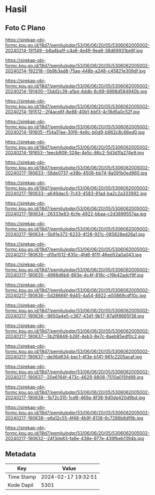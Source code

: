 # Hasil

## Foto C Plano

https://sirekap-obj-formc.kpu.go.id/18d7/pemilu/pdpr/53/06/06/20/05/5306062005002-20240214-191149--b8a4ba1f-c4a8-4e49-9ea8-38d69931be8f.jpg

https://sirekap-obj-formc.kpu.go.id/18d7/pemilu/pdpr/53/06/06/20/05/5306062005002-20240214-192218--0b9b3ad8-75ae-448b-a248-c45821e309df.jpg

https://sirekap-obj-formc.kpu.go.id/18d7/pemilu/pdpr/53/06/06/20/05/5306062005002-20240214-191400--13dd2c39-a1bd-4ddb-8c69-6898d584940b.jpg

https://sirekap-obj-formc.kpu.go.id/18d7/pemilu/pdpr/53/06/06/20/05/5306062005002-20240214-191512--2f4ace6f-8e88-40b1-bbf3-4c18d5a0c52f.jpg

https://sirekap-obj-formc.kpu.go.id/18d7/pemilu/pdpr/53/06/06/20/05/5306062005002-20240214-191605--f54a51ee-30f6-4e9c-b0d9-b962c8c66ed0.jpg

https://sirekap-obj-formc.kpu.go.id/18d7/pemilu/pdpr/53/06/06/20/05/5306062005002-20240214-191653--1eecb908-324e-4e5c-86c2-5d3d1fa274e9.jpg

https://sirekap-obj-formc.kpu.go.id/18d7/pemilu/pdpr/53/06/06/20/05/5306062005002-20240217-190633--58de0737-e38b-4508-bb74-8a591b0ed960.jpg

https://sirekap-obj-formc.kpu.go.id/18d7/pemilu/pdpr/53/06/06/20/05/5306062005002-20240217-190633--a646dac5-7c43-4583-81ad-ba2c2a333992.jpg

https://sirekap-obj-formc.kpu.go.id/18d7/pemilu/pdpr/53/06/06/20/05/5306062005002-20240217-190634--26333e83-6cfe-4922-bbaa-c2d3899557aa.jpg

https://sirekap-obj-formc.kpu.go.id/18d7/pemilu/pdpr/53/06/06/20/05/5306062005002-20240217-190634--5b91e372-6233-4f28-921c-085828ed26a1.jpg

https://sirekap-obj-formc.kpu.go.id/18d7/pemilu/pdpr/53/06/06/20/05/5306062005002-20240217-190635--d15e1012-835c-4fd6-811f-46ed52a0a043.jpg

https://sirekap-obj-formc.kpu.go.id/18d7/pemilu/pdpr/53/06/06/20/05/5306062005002-20240217-190635--4998d6b8-893e-4c4f-818c-c19b42adcf9f.jpg

https://sirekap-obj-formc.kpu.go.id/18d7/pemilu/pdpr/53/06/06/20/05/5306062005002-20240217-190636--5d28666f-9d45-4a54-8922-e00869cdf10c.jpg

https://sirekap-obj-formc.kpu.go.id/18d7/pemilu/pdpr/53/06/06/20/05/5306062005002-20240217-190636--9650a4e5-c367-43d1-9b17-87a9f8665f38.jpg

https://sirekap-obj-formc.kpu.go.id/18d7/pemilu/pdpr/53/06/06/20/05/5306062005002-20240217-190637--3b2f8848-b26f-4eb3-8e7c-8aeb85edf0c2.jpg

https://sirekap-obj-formc.kpu.go.id/18d7/pemilu/pdpr/53/06/06/20/05/5306062005002-20240217-190637--de06d634-bec1-4f3e-b141-961c2205acaf.jpg

https://sirekap-obj-formc.kpu.go.id/18d7/pemilu/pdpr/53/06/06/20/05/5306062005002-20240217-190637--20e6164f-473c-4629-8808-7510a015fd99.jpg

https://sirekap-obj-formc.kpu.go.id/18d7/pemilu/pdpr/53/06/06/20/05/5306062005002-20240217-190638--1b72c315-1cd6-469a-8f38-9d0de420d9bd.jpg

https://sirekap-obj-formc.kpu.go.id/18d7/pemilu/pdpr/53/06/06/20/05/5306062005002-20240217-190638--e6a12c55-4f48-4b9f-8138-6c7286b8df9b.jpg

https://sirekap-obj-formc.kpu.go.id/18d7/pemilu/pdpr/53/06/06/20/05/5306062005002-20240217-190632--24f3de83-fa6e-438e-977e-439fbeb1394b.jpg


## Metadata

| Key        | Value               |
| ---------- | ------------------- |
| Time Stamp | 2024-02-17 19:32:51 |
| Kode Dapil | 5301                |



